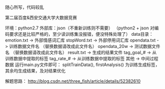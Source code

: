 随心所写，代码较乱

第二届百度&amp;西安交通大学大数据竞赛

环境：python2.7
	外部库：json（不重新训练则不需要）
（python2 + json 对编码要求还是比较严格的，至少读训练集没报错，便没特殊处理了）
	data目录：
		emotion.txt  -> 外部情感词汇库
		stopWord.txt  -> 外部停用词汇库
		opendata.txt  ->  训练数据文件名 （替换数据请改成此文件名）
		opendata_20w  ->  测试数据文件名 （替换数据请改成此文件名）
		result.txt  ->  生成的结果文件
		tag_goal_#  ->  从训练数据中提取的标签
		tag_rate_#  ->  从训练数据中提取的标签
		其他  ->  中间过程数据
	运行main.py文件即可：
		splitTrainData(), firstAnalysis() 为训练生成标签，其余均生成结果，及对结果优化

解题思路：
http://blog.csdn.net/three_fish/article/details/52382610
